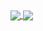 <a href="#">
  <img align="center" src="https://github-readme-stats.vercel.app/api/top-langs/?username=fc1943s&hide_title=true&theme=ayu-mirage&langs_count=8&layout=compact" />
</a>
<a href="#">
  <img align="center" src="https://github-readme-stats.vercel.app/api?username=fc1943s&hide_title=true&show_icons=true&theme=ayu-mirage&count_private=true&line_height=24&hide_rank=true" />
</a>
